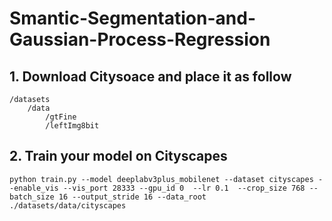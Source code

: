 # Smantic-Segmentation-and-Gaussian-Process-Regression

## 1. Download Citysoace and place it as follow
```
/datasets
    /data
        /gtFine
        /leftImg8bit
```
## 2. Train your model on Cityscapes
```
python train.py --model deeplabv3plus_mobilenet --dataset cityscapes --enable_vis --vis_port 28333 --gpu_id 0  --lr 0.1  --crop_size 768 --batch_size 16 --output_stride 16 --data_root ./datasets/data/cityscapes 
```

